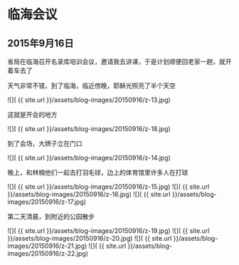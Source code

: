 临海会议
=======================
2015年9月16日
-----------------------
省局在临海召开名录库培训会议，邀请我去讲课，于是计划顺便回老家一趟，就开着车去了

天气非常不错，到了临海，临近傍晚，耶稣光照亮了半个天空

![]( {{ site.url }}/assets/blog-images/20150916/z-13.jpg)

这就是开会的地方

![]( {{ site.url }}/assets/blog-images/20150916/z-18.jpg)

到了会场，大牌子立在门口

![]( {{ site.url }}/assets/blog-images/20150916/z-14.jpg)

晚上，和林楠他们一起去打羽毛球，边上的体育馆里许多人在打球

![]( {{ site.url }}/assets/blog-images/20150916/z-15.jpg)
![]( {{ site.url }}/assets/blog-images/20150916/z-16.jpg)
![]( {{ site.url }}/assets/blog-images/20150916/z-17.jpg)

第二天清晨，到附近的公园散步

![]( {{ site.url }}/assets/blog-images/20150916/z-19.jpg)
![]( {{ site.url }}/assets/blog-images/20150916/z-20.jpg)
![]( {{ site.url }}/assets/blog-images/20150916/z-21.jpg)
![]( {{ site.url }}/assets/blog-images/20150916/z-22.jpg)